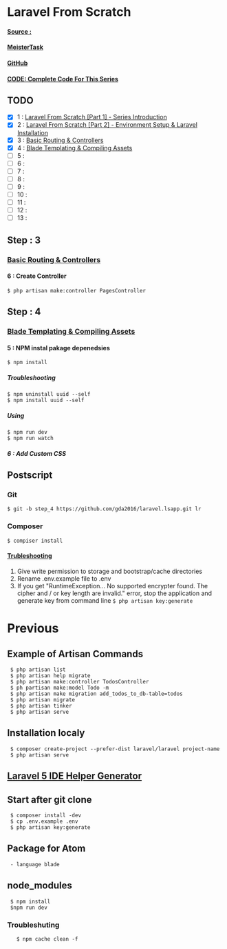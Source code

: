 # Laravel From Scratch
#### [Source :](https://www.youtube.com/watch?v=H3uRXvwXz1o)
#### [MeisterTask]()
#### [GitHub]()
#### [CODE: Complete Code For This Series](https://github.com/bradtraversy/lsapp)
## TODO
- [x]  1 : [Laravel From Scratch [Part 1] - Series Introduction](https://www.youtube.com/watch?v=EU7PRmCpx-0&list=PLillGF-RfqbYhQsN5WMXy6VsDMKGadrJ-)
- [x]  2 : [Laravel From Scratch [Part 2] - Environment Setup & Laravel Installation](https://www.youtube.com/watch?v=H3uRXvwXz1o&list=PLillGF-RfqbYhQsN5WMXy6VsDMKGadrJ-&index=2)
- [x]  3 : [Basic Routing & Controllers](https://www.youtube.com/watch?v=sLFNVXY0APk&list=PLillGF-RfqbYhQsN5WMXy6VsDMKGadrJ-&index=3)
- [x]  4 : [Blade Templating & Compiling Assets](https://www.youtube.com/watch?v=bSG2YMqJJys&index=4&list=PLillGF-RfqbYhQsN5WMXy6VsDMKGadrJ-)
- [ ]  5 :
- [ ]  6 :
- [ ]  7 :
- [ ]  8 :
- [ ]  9 :
- [ ] 10 :
- [ ] 11 :
- [ ] 12 : 
- [ ] 13 :

## Step : 3
### [Basic Routing & Controllers](https://www.youtube.com/watch?v=sLFNVXY0APk&list=PLillGF-RfqbYhQsN5WMXy6VsDMKGadrJ-&index=3)
#### 6 : Create Controller
`$ php artisan make:controller PagesController`

## Step : 4
### [Blade Templating & Compiling Assets](https://www.youtube.com/watch?v=bSG2YMqJJys&index=4&list=PLillGF-RfqbYhQsN5WMXy6VsDMKGadrJ-)

#### 5 : NPM instal pakage depenedsies
`$ npm install`
##### Troubleshooting
```
$ npm uninstall uuid --self
$ npm install uuid --self
```
##### Using
```
$ npm run dev
$ npm run watch
```

##### 6 : Add Custom CSS



## Postscript
### Git
`$ git -b step_4 https://github.com/gda2016/laravel.lsapp.git lr`

### Composer
`$ compiser install`
#### [Trubleshooting](https://stackoverflow.com/questions/28893710/whoops-looks-like-something-went-wrong-laravel-5-0#28893877)
1. Give write permission to storage and bootstrap/cache directories
1. Rename .env.example file to .env
1. If you get "RuntimeException... No supported encrypter found. The cipher and / or key length are invalid." error, stop the application and generate key from command line
`$ php artisan key:generate`

# Previous
## Example of Artisan Commands
     $ php artisan list
     $ php artisan help migrate
     $ php artisan make:controller TodosController
     $ ph partisan make:model Todo -m
     $ php artisan make migration add_todos_to_db-table=todos
     $ php artisan migrate
     $ php artisan tinker
     $ php artisan serve

## Installation localy
     $ composer create-project --prefer-dist laravel/laravel project-name
     $ php artisan serve
## [Laravel 5 IDE Helper Generator](https://github.com/barryvdh/laravel-ide-helper)

## Start after git clone
     $ composer install -dev
     $ cp .env.example .env
     $ php artisan key:generate

## Package for Atom
     - language blade
## node_modules
     $ npm install
     $npm run dev
### Troubleshuting
       $ npm cache clean -f
